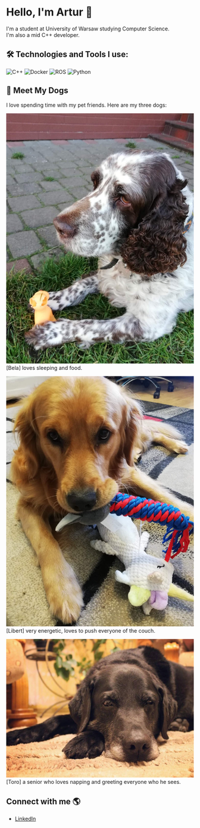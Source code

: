 # Hello, I'm Artur 👋

I'm a student at University of Warsaw studying Computer Science.  
I'm also a mid C++ developer.  

## 🛠 Technologies and Tools I use:

![C++](https://img.shields.io/badge/Code-C++-informational?style=flat&logo=cplusplus&logoColor=white&color=2bbc8a)
![Docker](https://img.shields.io/badge/Tools-Docker-informational?style=flat&logo=docker&logoColor=white&color=2bbc8a)
![ROS](https://img.shields.io/badge/Tools-ROS-informational?style=flat&logo=ros&logoColor=white&color=2bbc8a)
![Python](https://img.shields.io/badge/Code-Python-informational?style=flat&logo=python&logoColor=white&color=2bbc8a)

## 🐾 Meet My Dogs
I love spending time with my pet friends. Here are my three dogs:

![Dog1](./dogs/bela.jpeg)  
[Bela] loves sleeping and food.

![Dog2](./dogs/libert.jpeg)  
[Libert] very energetic, loves to push everyone of the couch.

![Dog3](./dogs/toro.jpeg)  
[Toro] a senior who loves napping and greeting everyone who he sees.

## Connect with me 🌎
- [LinkedIn](https://www.linkedin.com/in/artur-kamieniecki-380425236/?originalSubdomain=pl)
